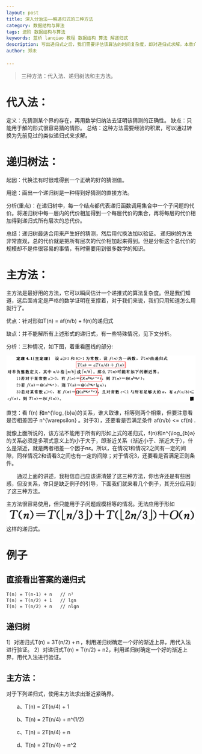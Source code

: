 ```yaml
---
layout: post
title: 深入分治法——解递归式的三种方法
category: 数据结构与算法
tags: 进阶 数据结构与算法
keywords: 蓝桥 lanqiao 教程 数据结构 算法 解递归式
description: 写出递归式之后，我们需要评估该算法的时间复杂度，即对递归式求解。本章介绍递归式求解的三种方法。
author: 郑未

---
```


> 三种方法：代入法、递归树法和主方法。

# 代入法：

定义：先猜测某个界的存在，再用数学归纳法去证明该猜测的正确性。 
缺点：只能用于解的形式很容易猜的情形。 
总结：这种方法需要经验的积累，可以通过转换为先前见过的类似递归式来求解。

# 递归树法：

起因：代换法有时很难得到一个正确的好的猜测值。 

用途：画出一个递归树是一种得到好猜测的直接方法。 

分析(重点)：在递归树中，每一个结点都代表递归函数调用集合中一个子问题的代价。将递归树中每一层内的代价相加得到一个每层代价的集合，再将每层的代价相加得到递归式所有层次的总代价。 

总结：递归树最适合用来产生好的猜测，然后用代换法加以验证。 
递归树的方法非常直观，总的代价就是把所有层次的代价相加起来得到。但是分析这个总代价的规模却不是件很容易的事情，有时需要用到很多数学的知识。

# 主方法：

主方法是最好用的方法，它可以瞬间估计一个递推式的算法复杂度。但是我们知道，这后面肯定是严格的数学证明在支撑着，对于我们来说，我们只用知道怎么用就行了。

优点：针对形如T(n) = af(n/b) + f(n)的递归式

缺点：并不能解所有上述形式的递归式，有一些特殊情况，见下文分析。

分析：三种情况，如下图，着重看圈线的部分:

![主定理](/public/img/algorithm/dcc11-master-theorem.png)

<p class="text-error">
直觉：看 f(n) 和n^{\log_{b}a}的关系，谁大取谁，相等则两个相乘，但要注意看是否相差因子 n^{\varepsilon} 。对于3），还要看是否满足条件 af(n/b) <= cf(n) .
</p>

就像上面所说的，该方法不能用于所有的形如上式的递归式，f(n)和n^{\log_{b}a}的关系必须是多项式意义上的小于大于，即渐近关系（渐近小于、渐近大于），什么是渐近，就是两者相差一个因子nε。所以，在情况1和情况2之间有一定的间隙，同样情况2和请看3之间也有一定的间隙；对于情况3，还要看是否满足正则条件。


　　通过上面的讲述，我相信自己应该讲清楚了这三种方法，你也许还是有些困惑，但没关系，你只是缺乏例子的引导，下面我们就来看几个例子，其充分应用到了这三种方法。

<p class="text-error">
主方法很容易使用，但只能用于子问题规模相等的情况。无法应用于形如<img src="/public/img/algorithm/dcc12.png" alt="">这样的递归式。
</p>

# 例子

## 直接看出答案的递归式

    T(n) = T(n-1) + n   // n²
    T(n) = T(n/2) + 1   // lgn
    T(n) = T(n/2) + n   // nlgn

## 递归树

1）对递归式T(n) = 3T(n/2) +ｎ，利用递归树确定一个好的渐近上界，用代入法进行验证。
2）对递归式T(n) = T(n/2) + n2，利用递归树确定一个好的渐近上界，用代入法进行验证。

## 主方法：

对于下列递归式，使用主方法求出渐近紧确界。

　　a、T(n) = 2T(n/4) + 1

　　b、T(n) = 2T(n/4) + n^(1/2)

　　c、T(n) = 2T(n/4) + n

　　d、T(n) = 2T(n/4) + n^2